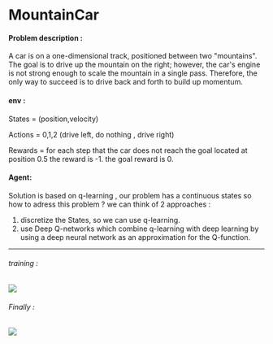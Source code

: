 # MountainCar

#### Problem description : 

A car is on a one-dimensional track, positioned between two "mountains". The goal is to drive up the mountain on the right; however, the car's engine is not strong enough to scale the mountain in a single pass. Therefore, the only way to succeed is to drive back and forth to build up momentum.

#### env :

States = (position,velocity)

Actions = 0,1,2 (drive left, do nothing , drive right)

Rewards = for each step that the car does not reach the goal located at position 0.5 the reward is -1. the goal reward is 0.


#### Agent:

Solution is based on q-learning , our problem has a continuous states so how to adress this problem ? we can think of 2 approaches :

1. discretize the States, so we can use q-learning.
2. use Deep Q-networks which combine q-learning with deep learning by using a deep neural network as an approximation for the Q-function.

____________________________________________________________________________________________________________________________
###### training :

![](https://raw.githubusercontent.com/zackq88/MountainCar-using-qlearning-/main/.train.gif)


###### Finally :

![](https://raw.githubusercontent.com/zackq88/MountainCar-using-qlearning-/main/.solution.gif)


